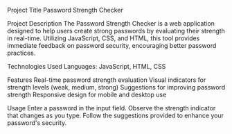 Project Title
Password Strength Checker

Project Description
The Password Strength Checker is a web application designed to help users create strong passwords by evaluating their strength in real-time. Utilizing JavaScript, CSS, and HTML, this tool provides immediate feedback on password security, encouraging better password practices.

Technologies Used
Languages: JavaScript, HTML, CSS

Features
Real-time password strength evaluation
Visual indicators for strength levels (weak, medium, strong)
Suggestions for improving password strength
Responsive design for mobile and desktop use

Usage
Enter a password in the input field.
Observe the strength indicator that changes as you type.
Follow the suggestions provided to enhance your password's security.
